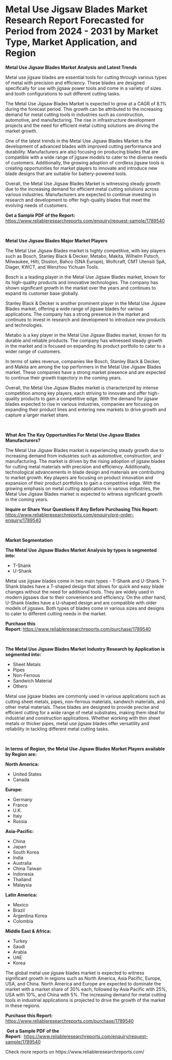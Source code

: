 <p><h1>Metal Use Jigsaw Blades Market Research Report Forecasted for Period from 2024 -  2031 by Market Type, Market Application, and Region</h1></p><p><strong>Metal Use Jigsaw Blades Market Analysis and Latest Trends</strong></p>
<p><p>Metal use jigsaw blades are essential tools for cutting through various types of metal with precision and efficiency. These blades are designed specifically for use with jigsaw power tools and come in a variety of sizes and tooth configurations to suit different cutting tasks.</p><p>The Metal Use Jigsaw Blades Market is expected to grow at a CAGR of 8.1% during the forecast period. This growth can be attributed to the increasing demand for metal cutting tools in industries such as construction, automotive, and manufacturing. The rise in infrastructure development projects and the need for efficient metal cutting solutions are driving the market growth.</p><p>One of the latest trends in the Metal Use Jigsaw Blades Market is the development of advanced blades with improved cutting performance and durability. Manufacturers are also focusing on producing blades that are compatible with a wide range of jigsaw models to cater to the diverse needs of customers. Additionally, the growing adoption of cordless jigsaw tools is creating opportunities for market players to innovate and introduce new blade designs that are suitable for battery-powered tools.</p><p>Overall, the Metal Use Jigsaw Blades Market is witnessing steady growth due to the increasing demand for efficient metal cutting solutions across various industries. Manufacturers are expected to continue investing in research and development to offer high-quality blades that meet the evolving needs of customers.</p></p>
<p><strong>Get a Sample PDF of the Report:&nbsp;</strong> <a href="https://www.reliableresearchreports.com/enquiry/request-sample/1789540">https://www.reliableresearchreports.com/enquiry/request-sample/1789540</a></p>
<p>&nbsp;</p>
<p><strong>Metal Use Jigsaw Blades Major Market Players</strong></p>
<p><p>The Metal Use Jigsaw Blades market is highly competitive, with key players such as Bosch, Stanley Black & Decker, Metabo, Makita, Wilhelm Putsch, Milwaukee, Hilti, Disston, Bahco (SNA Europe), Wolfcraft, CMT Utensili SpA, Diager, KWCT, and Wenzhou Yichuan Tools.</p><p>Bosch is a leading player in the Metal Use Jigsaw Blades market, known for its high-quality products and innovative technologies. The company has shown significant growth in the market over the years and continues to expand its customer base globally.</p><p>Stanley Black & Decker is another prominent player in the Metal Use Jigsaw Blades market, offering a wide range of jigsaw blades for various applications. The company has a strong presence in the market and continues to invest in research and development to introduce new products and technologies.</p><p>Metabo is a key player in the Metal Use Jigsaw Blades market, known for its durable and reliable products. The company has witnessed steady growth in the market and is focused on expanding its product portfolio to cater to a wider range of customers.</p><p>In terms of sales revenue, companies like Bosch, Stanley Black & Decker, and Makita are among the top performers in the Metal Use Jigsaw Blades market. These companies have a strong market presence and are expected to continue their growth trajectory in the coming years.</p><p>Overall, the Metal Use Jigsaw Blades market is characterized by intense competition among key players, each striving to innovate and offer high-quality products to gain a competitive edge. With the demand for jigsaw blades expected to rise in various industries, companies are focusing on expanding their product lines and entering new markets to drive growth and capture a larger market share.</p></p>
<p>&nbsp;</p>
<p><strong>What Are The Key Opportunities For Metal Use Jigsaw Blades Manufacturers?</strong></p>
<p><p>The Metal Use Jigsaw Blades market is experiencing steady growth due to increasing demand from industries such as automotive, construction, and manufacturing. The market is driven by the rising adoption of jigsaw blades for cutting metal materials with precision and efficiency. Additionally, technological advancements in blade design and materials are contributing to market growth. Key players are focusing on product innovation and expansion of their product portfolios to gain a competitive edge. With the growing emphasis on metal cutting applications in various industries, the Metal Use Jigsaw Blades market is expected to witness significant growth in the coming years.</p></p>
<p><strong>Inquire or Share Your Questions If Any Before Purchasing This Report:</strong> <a href="https://www.reliableresearchreports.com/enquiry/pre-order-enquiry/1789540">https://www.reliableresearchreports.com/enquiry/pre-order-enquiry/1789540</a></p>
<p>&nbsp;</p>
<p><strong>Market Segmentation</strong></p>
<p><strong>The Metal Use Jigsaw Blades Market Analysis by types is segmented into:</strong></p>
<p><ul><li>T-Shank</li><li>U-Shank</li></ul></p>
<p><p>Metal use jigsaw blades come in two main types - T-Shank and U-Shank. T-Shank blades have a T-shaped design that allows for quick and easy blade changes without the need for additional tools. They are widely used in modern jigsaws due to their convenience and efficiency. On the other hand, U-Shank blades have a U-shaped design and are compatible with older models of jigsaws. Both types of blades come in various sizes and designs to cater to different cutting needs in the market.</p></p>
<p><strong>Purchase this Report:&nbsp;</strong><a href="https://www.reliableresearchreports.com/purchase/1789540">https://www.reliableresearchreports.com/purchase/1789540</a></p>
<p>&nbsp;</p>
<p><strong>The Metal Use Jigsaw Blades Market Industry Research by Application is segmented into:</strong></p>
<p><ul><li>Sheet Metals</li><li>Pipes</li><li>Non-Ferrous</li><li>Sandwich Material</li><li>Others</li></ul></p>
<p><p>Metal use jigsaw blades are commonly used in various applications such as cutting sheet metals, pipes, non-ferrous materials, sandwich materials, and other metal materials. These blades are designed to provide precise and efficient cutting for a wide range of metal substrates, making them ideal for industrial and construction applications. Whether working with thin sheet metals or thicker pipes, metal use jigsaw blades offer versatility and reliability in tackling different metal cutting tasks.</p></p>
<p>&nbsp;</p>
<p><strong>In terms of Region, the Metal Use Jigsaw Blades Market Players available by Region are:</strong></p>
<p>
    <p> <strong> North America: </strong>
        <ul>
            <li>United States</li>
            <li>Canada</li>
        </ul>
        </p> 
    <p> <strong> Europe: </strong>
        <ul>
            <li>Germany</li>
            <li>France</li>
            <li>U.K.</li>
            <li>Italy</li>
            <li>Russia</li>
        </ul>
        </p> 
    <p> <strong> Asia-Pacific: </strong>
        <ul>
            <li>China</li>
            <li>Japan</li>
            <li>South Korea</li>
            <li>India</li>
            <li>Australia</li>
            <li>China Taiwan</li>
            <li>Indonesia</li>
            <li>Thailand</li>
            <li>Malaysia</li>
        </ul>
        </p> 
    <p> <strong> Latin America: </strong>
        <ul>
            <li>Mexico</li>
            <li>Brazil</li>
            <li>Argentina Korea</li>
            <li>Colombia</li>
        </ul>
        </p> 
    <p> <strong> Middle East & Africa: </strong>
        <ul>
            <li>Turkey</li>
            <li>Saudi</li>
            <li>Arabia</li>
            <li>UAE</li>
            <li>Korea</li>
        </ul>
    </p>
    </p>
<p><p>The global metal use jigsaw blades market is expected to witness significant growth in regions such as North America, Asia Pacific, Europe, USA, and China. North America and Europe are expected to dominate the market with a market share of 30% each, followed by Asia Pacific with 25%, USA with 10%, and China with 5%. The increasing demand for metal cutting tools in industrial applications is projected to drive the growth of the market in these regions.</p></p>
<p><strong>Purchase this Report: </strong><a href="https://www.reliableresearchreports.com/purchase/1789540">https://www.reliableresearchreports.com/purchase/1789540</a></p>
<p>&nbsp;<strong>Get a Sample PDF of the Report:&nbsp;&nbsp;</strong><a href="https://www.reliableresearchreports.com/enquiry/request-sample/1789540">https://www.reliableresearchreports.com/enquiry/request-sample/1789540</a></p>
<p><strong></strong></p>
<p>Check more reports on https://www.reliableresearchreports.com/</p>